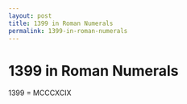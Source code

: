 ```yaml
---
layout: post
title: 1399 in Roman Numerals
permalink: 1399-in-roman-numerals
---
```


# 1399 in Roman Numerals

1399 = MCCCXCIX
